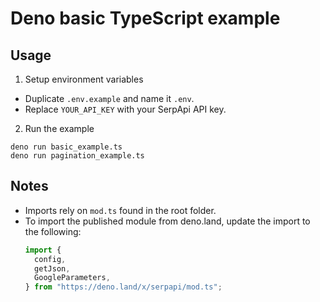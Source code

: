 # Deno basic TypeScript example

## Usage

1. Setup environment variables

- Duplicate `.env.example` and name it `.env`.
- Replace `YOUR_API_KEY` with your SerpApi API key.

2. Run the example

```
deno run basic_example.ts
deno run pagination_example.ts
```

## Notes

- Imports rely on `mod.ts` found in the root folder.
- To import the published module from deno.land, update the import to the
  following:
  ```ts
  import {
    config,
    getJson,
    GoogleParameters,
  } from "https://deno.land/x/serpapi/mod.ts";
  ```
